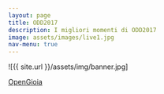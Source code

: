 ```yaml
---
layout: page
title: ODD2017
description: I migliori momenti di ODD2017
image: assets/images/live1.jpg
nav-menu: true
---
```


![{{ site.url }}/assets/img/banner.jpg]

<a class="twitter-moment" href="https://twitter.com/i/moments/831184931019694081">OpenGioia</a>
<script async src="//platform.twitter.com/widgets.js" charset="utf-8"></script>